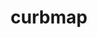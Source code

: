 ---
title: curbmap
description: We are building a platform to engage the community to map and update the city's parking restrictions. Simultaneously we want to create an app that is easy for all people (community members, visitors, etc.) to use to see the landscape of parking around themselves. We want to help you avoid endlessly searching for parking in all the wrong places and reduce your risk of getting tickets.
image: /assets/images/projects/curbmap.jpg
alt: "'parking sign'"
links: 
  - name: Github
    url: 'https://github.com/curbmap'
  - name: Site
    url: 'https://curbmap.com/'
looking: UX designers, UX researchers, UI designers
location: Downtown LA
hide: true
# partner: 
status: On Hold
---